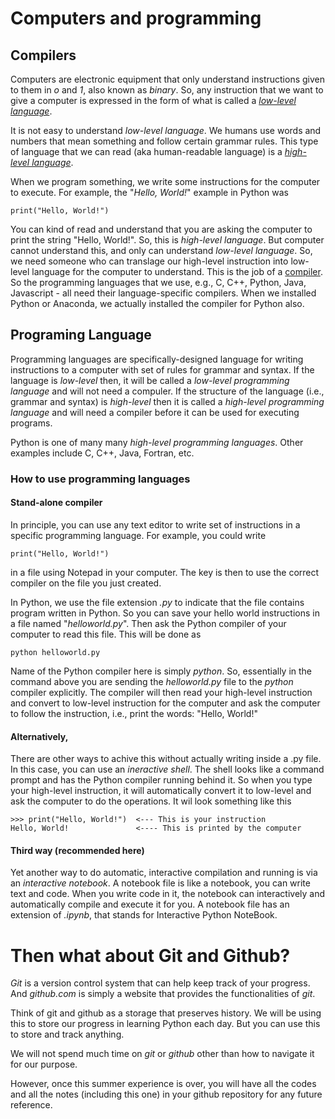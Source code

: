# Computers and programming

## Compilers

Computers are electronic equipment that only understand instructions given to them in _o_ and _1_, also known as _binary_. So, any instruction that we want to give a computer is expressed in the form of what is called a _[low-level language](https://en.wikipedia.org/wiki/Low-level_programming_language)_.

It is not easy to understand _low-level language_. We humans use words and numbers that mean something and follow certain grammar rules. This type of language that we can read (aka human-readable language) is a _[high-level language](https://en.wikipedia.org/wiki/High-level_programming_language)_.

When we program something, we write some instructions for the computer to execute. For example, the "_Hello, World!_" example in Python was

    print("Hello, World!")

You can kind of read and understand that you are asking the computer to print the string "Hello, World!". So, this is _high-level language_. But computer cannot understand this, and only can understand _low-level language_. So, we need someone who can translage our high-level instruction into low-level language for the computer to understand. This is the job of a [compiler](https://en.wikipedia.org/wiki/Compiler). So the programming languages that we use, e.g., C, C++, Python, Java, Javascript - all need their language-specific compilers. When we installed Python or Anaconda, we actually installed the compiler for Python also. 

## Programing Language

Programming languages are specifically-designed language for writing instructions to a computer with set of rules for grammar and syntax. If the language is _low-level_ then, it will be called a _low-level programming language_ and will not need a compuler. If the structure of the language (i.e., grammar and syntax) is _high-level_ then it is called a _high-level programming language_ and will need a compiler before it can be used for executing programs.

Python is one of many many _high-level programming languages_. Other examples include C, C++, Java, Fortran, etc.

### How to use programming languages

#### Stand-alone compiler

In principle, you can use any text editor to write set of instructions in a specific programming language. For example, you could write 

    print("Hello, World!")

in a file using Notepad in your computer. The key is then to use the correct compiler on the file you just created. 

In Python, we use the file extension _.py_ to indicate that the file contains program written in Python. So you can save your hello world instructions in a file named "_helloworld.py_". Then ask the Python compiler of your computer to read this file. This will be done as

    python helloworld.py

Name of the Python compiler here is simply _python_. So, essentially in the command above you are sending the _helloworld.py_ file to the _python_ compiler explicitly. The compiler will then read your high-level instruction and convert to low-level instruction for the computer and ask the computer to follow the instruction, i.e., print the words: "Hello, World!"

#### Alternatively,

There are other ways to achive this without actually writing inside a .py file. In this case, you can use an _ineractive shell_. The shell looks like a command prompt and has the Python compiler running behind it. So when you type your high-level instruction, it will automatically convert it to low-level and ask the computer to do the operations. It wil look something like this

    >>> print("Hello, World!")  <--- This is your instruction
    Hello, World!               <---- This is printed by the computer

#### Third way (recommended here)

Yet another way to do automatic, interactive compilation and running is via an _interactive notebook_. A notebook file is like a notebook, you can write text and code. When you write code in it, the notebook can interactively and automatically compile and execute it for you. A notebook file has an extension of _.ipynb_, that stands for Interactive Python NoteBook.


# Then what about Git and Github?

_Git_ is a version control system that can help keep track of your progress. And _github.com_ is simply a website that provides the functionalities of _git_.

Think of git and github as a storage that preserves history. We will be using this to store our progress in learning Python each day. But you can use this to store and track anything.

We will not spend much time on _git_ or _github_ other than how to navigate it for our purpose. 

However, once this summer experience is over, you will have all the codes and all the notes (including this one) in your github repository for any future reference.